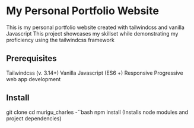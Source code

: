# My Personal Portfolio Website
This is my personal portfolio website created with tailwindcss and vanilla Javascript
This project showcases my skillset while demonstrating my proficiency using the tailwindcss framework

## Prerequisites

Tailwindcss (v. 3.14+)
Vanilla Javascript (ES6 +)
Responsive Progressive web app development

## Install
git clone <myurl>
 cd murigu_charles
-``bash
    npm install (Installs node modules and project dependencies)

